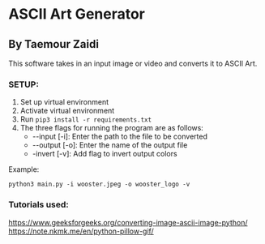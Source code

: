 # ASCII Art Generator
## By Taemour Zaidi

This software takes in an input image or video and converts it to ASCII Art. 

### SETUP:
1. Set up virtual environment
2. Activate virtual environment
3. Run `pip3 install -r requirements.txt`
4. The three flags for running the program are as follows:
    - --input [-i]: Enter the path to the file to be converted
    - --output [-o]: Enter the name of the output file
    - -invert [-v]: Add flag to invert output colors

Example:

`python3 main.py -i wooster.jpeg -o wooster_logo -v`



### Tutorials used:
https://www.geeksforgeeks.org/converting-image-ascii-image-python/
https://note.nkmk.me/en/python-pillow-gif/
